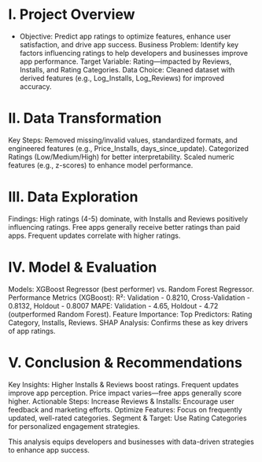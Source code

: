 # I. ​Project Overview 
- Objective: Predict app ratings to optimize features, enhance user satisfaction, and drive app success.
Business Problem: Identify key factors influencing ratings to help developers and businesses improve app performance.
Target Variable: Rating—impacted by Reviews, Installs, and Rating Categories.
Data Choice: Cleaned dataset with derived features (e.g., Log_Installs, Log_Reviews) for improved accuracy.
# II. Data Transformation
Key Steps:
Removed missing/invalid values, standardized formats, and engineered features (e.g., Price_Installs, days_since_update).
Categorized Ratings (Low/Medium/High) for better interpretability.
Scaled numeric features (e.g., z-scores) to enhance model performance.
# III. Data Exploration
Findings:
High ratings (4-5) dominate, with Installs and Reviews positively influencing ratings.
Free apps generally receive better ratings than paid apps.
Frequent updates correlate with higher ratings.
# IV. Model & Evaluation
Models: XGBoost Regressor (best performer) vs. Random Forest Regressor.
Performance Metrics (XGBoost):
R²: Validation - 0.8210, Cross-Validation - 0.8132, Holdout - 0.8007
MAPE: Validation - 4.65, Holdout - 4.72 (outperformed Random Forest).
Feature Importance:
Top Predictors: Rating Category, Installs, Reviews.
SHAP Analysis: Confirms these as key drivers of app ratings.
# V. Conclusion & Recommendations
Key Insights:
Higher Installs & Reviews boost ratings.
Frequent updates improve app perception.
Price impact varies—free apps generally score higher.
Actionable Steps:
Increase Reviews & Installs: Encourage user feedback and marketing efforts.
Optimize Features: Focus on frequently updated, well-rated categories.
Segment & Target: Use Rating Categories for personalized engagement strategies.

This analysis equips developers and businesses with data-driven strategies to enhance app success.
